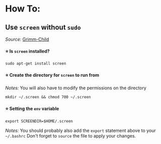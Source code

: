 # How To:
## Use `screen` without `sudo`
*Source:* [Grimm-Child](https://github.com/Grimm-Child/.Matrix)

#### ⭐ Is `screen` installed?
```
sudo apt-get install screen
```

#### ⭐ Create the directory for `screen` to run from
*Notes:* You will also have to modify the permissions on the directory
```
mkdir ~/.screen && chmod 700 ~/.screen
```

#### ⭐ Setting the `env` variable
```
export SCREENDIR=$HOME/.screen
```

*Notes:* You should probably also add the `export` statement above to your `~/.bashrc` Don't forget to `source` the file to apply your changes.

